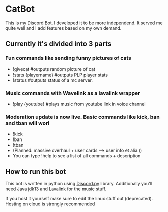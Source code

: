 # CatBot
This is my Discord Bot. I developed it to be more independend. It served me quite well and I add features based on my own demand.

Currently it's divided into 3 parts
-
### Fun commands like sending funny pictures of cats

- !givecat #outputs random picture of cat
- !stats {playername} #outputs PLP player stats
- !status #outputs status of a mc server. 

### Music commands with Wavelink as a lavalink wrapper
 
- !play {youtube} #plays music from youtube link in voice channel

### Moderation update is now live. Basic commands like kick, ban and tban will worl

- !kick
- !ban
- !tban
- (Planned: massive overhaul + user cards --> user info et alia.))
- You can type !help to see a list of all commands + description

How to run this bot
-
This bot is written in python using [Discord.py](https://github.com/Rapptz/discord.py) library. Additionally you'll need Java jdk13 and [Lavalink](https://github.com/Frederikam/Lavalink) for the music stuff.

If you host it yourself make sure to edit the linux stuff out (deprecated). Hosting on cloud is strongly recommended
